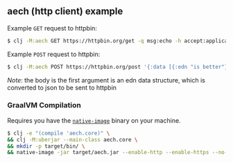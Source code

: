 ## aech (http client) example

Example `GET` request to httpbin:
```bash
$ clj -M:aech GET https://httpbin.org/get -q msg:echo -h accept:application/quer
```

Example `POST` request to httpbin:
```bash
$ clj -M:aech POST https://httpbin.org/post '{:data [{:edn "is better"} {:edn "agrees"}]}'
```
*Note*: the body is the first argument is an edn data structure, which is
converted to json to be sent to httpbin

### GraalVM Compilation
Requires you have the [`native-image`](https://www.graalvm.org/22.0/reference-manual/native-image/) binary on your machine.
```bash
$ clj -e "(compile 'aech.core)" \
&& clj -M:uberjar --main-class aech.core \
&& mkdir -p target/bin/ \
&& native-image -jar target/aech.jar --enable-http --enable-https --no-fallback -o target/bin/aech
```
